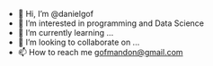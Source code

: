 - 👋 Hi, I’m @danielgof
- 👀 I’m interested in programming and Data Science
- 🌱 I’m currently learning ...
- 💞️ I’m looking to collaborate on ...
- 📫 How to reach me gofmandon@gmail.com

<!---
danielgof/danielgof is a ✨ special ✨ repository because its `README.md` (this file) appears on your GitHub profile.
You can click the Preview link to take a look at your changes.
--->

